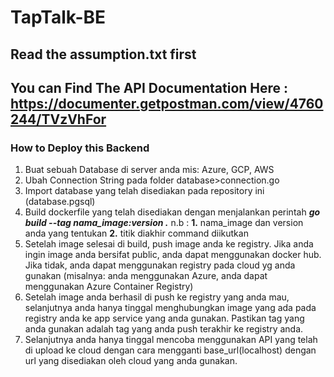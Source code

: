 # TapTalk-BE
## Read the assumption.txt first
## You can Find The API Documentation Here : https://documenter.getpostman.com/view/4760244/TVzVhFor

### How to Deploy this Backend
1. Buat sebuah Database di server anda mis: Azure, GCP, AWS
2. Ubah Connection String pada folder database>connection.go
3. Import database yang telah disediakan pada repository ini (database.pgsql)
4. Build dockerfile yang telah disediakan dengan menjalankan perintah ***go build --tag nama_image:version .*** 
		n.b : **1.** nama_image dan version anda yang tentukan
					**2.** titik diakhir command diikutkan
5. Setelah image selesai di build, push image anda ke registry. Jika anda ingin image anda bersifat public, anda dapat menggunakan docker hub.
	 Jika tidak, anda dapat menggunakan registry pada cloud yg anda gunakan (misalnya: anda menggunakan Azure, anda dapat menggunakan Azure Container Registry)
6. Setelah image anda berhasil di push ke registry yang anda mau, selanjutnya anda hanya tinggal menghubungkan image yang ada pada registry anda ke app service yang anda gunakan. Pastikan tag yang anda gunakan adalah tag yang anda push terakhir ke registry anda.
7. Selanjutnya anda hanya tinggal mencoba menggunakan API yang telah di upload ke cloud dengan cara mengganti base_url(localhost) dengan url yang disediakan oleh cloud yang anda gunakan.
